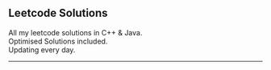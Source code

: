 ## Leetcode Solutions

<p>All my leetcode solutions in C++ & Java.<br>
  Optimised Solutions included.<br>
  Updating every day.<br>
</p>

---------------------------------------------------------
